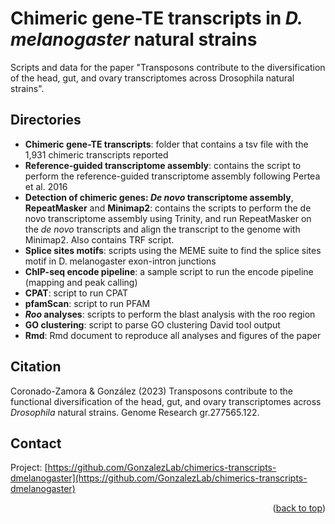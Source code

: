 <a name="readme-top"></a>
# Chimeric gene-TE transcripts in _D. melanogaster_ natural strains

Scripts and data for the paper "Transposons contribute to the diversification of the head, gut, and ovary transcriptomes across Drosophila natural strains".

## Directories
- **Chimeric gene-TE transcripts**: folder that contains a tsv file with the 1,931 chimeric transcripts reported
- **Reference-guided transcriptome assembly**: contains the script to perform the reference-guided transcriptome assembly following Pertea et al. 2016
- **Detection of chimeric genes: *De novo* transcriptome assembly**, **RepeatMasker** and **Minimap2**: contains the scripts to perform the de novo transcriptome assembly using Trinity, and run RepeatMasker on the *de novo* transcripts and align the transcript to the genome with Minimap2. Also contains TRF script.
- **Splice sites motifs**: scripts using the MEME suite to find the splice sites motif in D. melanogaster exon-intron junctions
- **ChIP-seq encode pipeline**: a sample script to run the encode pipeline (mapping and peak calling)
- **CPAT**: script to run CPAT
- **pfamScan**: script to run PFAM
- ***Roo* analyses**: scripts to perform the blast analysis with the roo region
- **GO clustering**: script to parse GO clustering David tool output
- **Rmd**: Rmd document to reproduce all analyses and figures of the paper

## Citation
Coronado-Zamora & González (2023) Transposons contribute to the functional diversification of the head, gut, and ovary transcriptomes across _Drosophila_ natural strains. Genome Research gr.277565.122.

## Contact

Project: [https://github.com/GonzalezLab/chimerics-transcripts-dmelanogaster](https://github.com/GonzalezLab/chimerics-transcripts-dmelanogaster)

<p align="right">(<a href="#readme-top">back to top</a>)</p>
